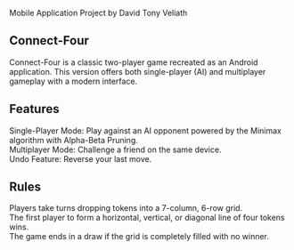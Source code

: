 Mobile Application Project by David Tony Veliath


## Connect-Four
Connect-Four is a classic two-player game recreated as an Android application. This version offers both single-player (AI) and multiplayer gameplay with a modern interface. <br>

## Features
Single-Player Mode: Play against an AI opponent powered by the Minimax algorithm with Alpha-Beta Pruning. <br>
Multiplayer Mode: Challenge a friend on the same device. <br>
Undo Feature: Reverse your last move. <br>

## Rules
Players take turns dropping tokens into a 7-column, 6-row grid. <br>
The first player to form a horizontal, vertical, or diagonal line of four tokens wins. <br>
The game ends in a draw if the grid is completely filled with no winner. <br>
